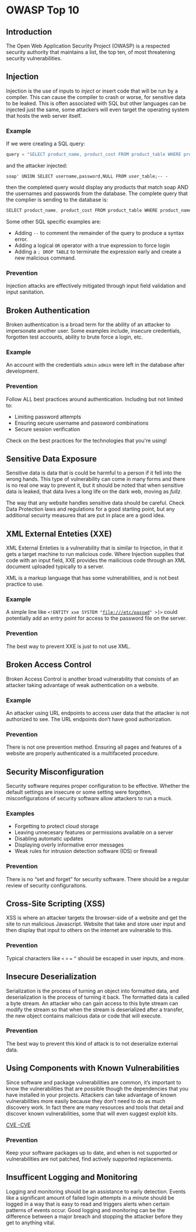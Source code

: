 # OWASP Top 10

## Introduction

The Open Web Application Security Project (OWASP) is a respected security authority that maintains a list, the top ten, of most threatening security vulnerabilities.

## Injection

Injection is the use of inputs to *inject* or insert code that will be run by a compiler. This can cause the compiler to crash or worse, for sensitive data to be leaked. This is often associated with SQL but other languages can be injected just the same, some attackers will even target the operating system that hosts the web server itself.

### Example

If we were creating a SQL query:

```java
query = "SELECT product_name, product_cost FROM product_table WHERE product_name = " + USER_INPUT + "'";
```

and the attacker injected:

```plaintext
soap' UNION SELECT username,password,NULL FROM user_table;-- -
```

then the completed query would display any products that match soap AND the usernames and passwords from the database. The complete query that the complier is sending to the database is:

```java
SELECT product_name, product_cost FROM product_table WHERE product_name = 'soap' UNION SELECT username,password,NULL FROM user_table;-- -';
```

Some other SQL specific examples are:

- Adding `--` to comment the remainder of the query to produce a syntax error.
- Adding a logical `OR` operator with a true expression to force login
- Adding a `; DROP TABLE` to terminate the expression early and create a new malicious command.

### Prevention

Injection attacks are effectively mitigated through input field validation and input sanitation.

## Broken Authentication

Broken authentication is a broad term for the ability of an attacker to impersonate another user. Some examples include, insecure credentials, forgotten test accounts, ability to brute force a login, etc.

### Example

An account with the credentials `admin` `admin` were left in the database after development.

### Prevention

Follow ALL best practices around authentication. Including but not limited to:

- Limiting password attempts
- Ensuring secure username and password combinations
- Secure session verification

Check on the best practices for the technologies that you're using!

## Sensitive Data Exposure

Sensitive data is data that is could be harmful to a person if it fell into the wrong hands. This type of vulnerability can come in many forms and there is no real one way to prevent it, but it should be noted that when sensitive data is leaked, that data lives a long life on the dark web, moving as *fullz*.

The way that any website handles sensitive data should be careful. Check Data Protection laws and regulations for a good starting point, but any additional secuirty measures that are put in place are a good idea.

## XML External Enteties (XXE)

XML External Enteties is a vulnerability that is similar to Injection, in that it gets a target machine to run malicious code. Where Injection supplies that code with an input field, XXE provides the mailicious code through an XML document uploaded typically to a server.

XML is a markup language that has some vulnerabilities, and is not best practice to use.

### Example

A simple line like `<!ENTITY xxe SYSTEM "`[`file:///etc/passwd`](file:///etc/passwd)`" >]>` could potentially add an entry point for access to the password file on the server.

### Prevention

The best way to prevent XXE is just to not use XML.

## Broken Access Control

Broken Access Control is another broad vulnerability that consists of an attacker taking advantage of weak authentication on a website.

### Example

An attacker using URL endpoints to access user data that the attacker is not authorized to see. The URL endpoints don’t have good authorization.

### Prevention

There is not one prevention method. Ensuring all pages and features of a website are properly authenticated is a multifaceted procedure.

## Security Misconfiguration

Security software requires proper configuration to be effective. Whether the default settings are insecure or some setting were forgotten, misconfigurations of security software allow attackers to run a muck.

### Examples

- Forgetting to protect cloud storage
- Leaving unnecesary features or permissions available on a server
- Disabling automatic updates
- Displaying overly informative error messages
- Weak rules for intrusion detection software (IDS) or firewall

### Prevention

There is no “set and forget” for security software. There should be a regular review of security configuraitons.

## Cross-Site Scripting (XSS)

XSS is where an attacker targets the browser-side of a website and get the site to run malicious Javascript. Website that take and store user input and then display that input to others on the internet are vulnerable to this.

### Prevention

Typical characters like `<` `>` `=` `”` should be escaped in user inputs, and more.

## Insecure Deserialization

Serialization is the process of turning an object into formatted data, and deserialization is the process of turning it back. The formatted data is called a byte stream. An attacker who can gain access to this byte stream can modify the stream so that when the stream is deserialized after a transfer, the new object contains malicious data or code that will execute.

### Prevention

The best way to prevent this kind of attack is to not deserialize external data.

## Using Components with Known Vulnerabilities

Since software and package vulnerabilities are common, it’s important to know the vulnerabilities that are possible though the dependencies that you have installed in your projects. Attackers can take advantage of known vulnerabilities more easily because they don’t need to do as much discovery work. In fact there are many resources and tools that detail and discover known vulnerabilities, some that will even suggest exploit kits.

[CVE -CVE](https://cve.mitre.org/)

### Prevention

Keep your software packages up to date, and when is not supported or vulnerabilities are not patched, find actively supported replacements.

## Insufficent Logging and Monitoring

Logging and monitoring should be an assistance to early detection. Events like a significant amount of failed login attempts in a minute should be logged in a way that is easy to read and triggers alerts when certain patterns of events occur. Good logging and monitoring can be the difference between a major breach and stopping the attacker before they get to anything vital.

